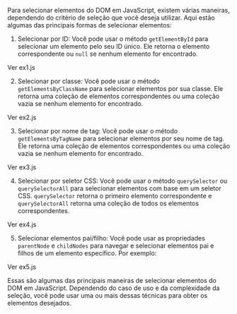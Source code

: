 Para selecionar elementos do DOM em JavaScript, existem várias maneiras, dependendo do critério de seleção que você deseja utilizar. Aqui estão algumas das principais formas de selecionar elementos:

1. Selecionar por ID:
Você pode usar o método `getElementById` para selecionar um elemento pelo seu ID único. Ele retorna o elemento correspondente ou `null` se nenhum elemento for encontrado.

Ver ex1.js

2. Selecionar por classe:
Você pode usar o método `getElementsByClassName` para selecionar elementos por sua classe. Ele retorna uma coleção de elementos correspondentes ou uma coleção vazia se nenhum elemento for encontrado.

Ver ex2.js

3. Selecionar por nome de tag:
Você pode usar o método `getElementsByTagName` para selecionar elementos por seu nome de tag. Ele retorna uma coleção de elementos correspondentes ou uma coleção vazia se nenhum elemento for encontrado.


Ver ex3.js

4. Selecionar por seletor CSS:
Você pode usar o método `querySelector` ou `querySelectorAll` para selecionar elementos com base em um seletor CSS. `querySelector` retorna o primeiro elemento correspondente e `querySelectorAll` retorna uma coleção de todos os elementos correspondentes.


Ver ex4.js

5. Selecionar elementos pai/filho:
Você pode usar as propriedades `parentNode` e `childNodes` para navegar e selecionar elementos pai e filhos de um elemento específico. Por exemplo:


Ver ex5.js

Essas são algumas das principais maneiras de selecionar elementos do DOM em JavaScript. Dependendo do caso de uso e da complexidade da seleção, você pode usar uma ou mais dessas técnicas para obter os elementos desejados.